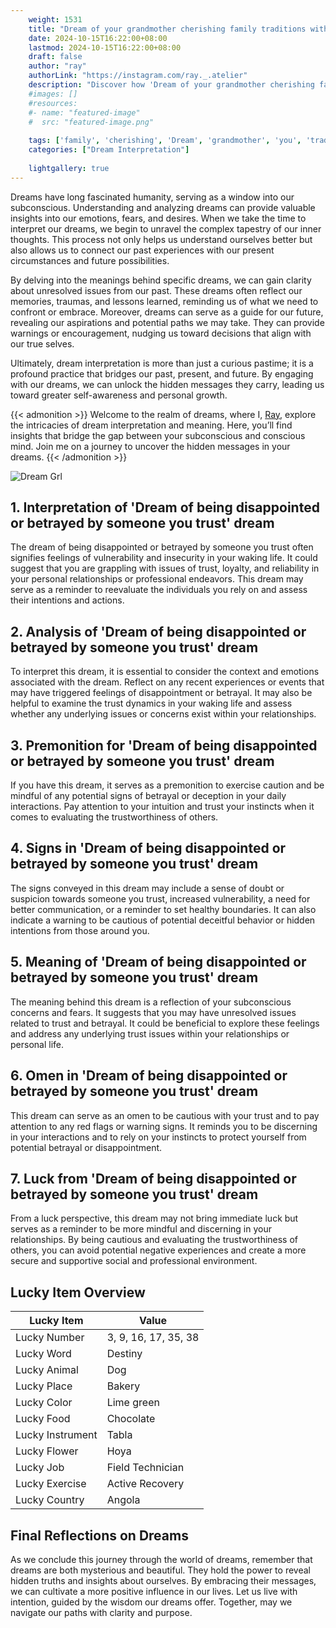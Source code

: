 ```yaml
---
    weight: 1531
    title: "Dream of your grandmother cherishing family traditions with you."  # Assuming 'title' column exists
    date: 2024-10-15T16:22:00+08:00
    lastmod: 2024-10-15T16:22:00+08:00
    draft: false
    author: "ray"
    authorLink: "https://instagram.com/ray._.atelier"
    description: "Discover how 'Dream of your grandmother cherishing family traditions with you.' can interpret your future and uncover its significant meanings in your life."
    #images: []
    #resources:
    #- name: "featured-image"
    #  src: "featured-image.png"
    
    tags: ['family', 'cherishing', 'Dream', 'grandmother', 'you', 'traditions']
    categories: ["Dream Interpretation"]
    
    lightgallery: true
---
```

    
Dreams have long fascinated humanity, serving as a window into our subconscious. Understanding and analyzing dreams can provide valuable insights into our emotions, fears, and desires. When we take the time to interpret our dreams, we begin to unravel the complex tapestry of our inner thoughts. This process not only helps us understand ourselves better but also allows us to connect our past experiences with our present circumstances and future possibilities.

By delving into the meanings behind specific dreams, we can gain clarity about unresolved issues from our past. These dreams often reflect our memories, traumas, and lessons learned, reminding us of what we need to confront or embrace. Moreover, dreams can serve as a guide for our future, revealing our aspirations and potential paths we may take. They can provide warnings or encouragement, nudging us toward decisions that align with our true selves.

Ultimately, dream interpretation is more than just a curious pastime; it is a profound practice that bridges our past, present, and future. By engaging with our dreams, we can unlock the hidden messages they carry, leading us toward greater self-awareness and personal growth.

{{< admonition >}}
Welcome to the realm of dreams, where I, [Ray](https://instagram.com/ray._.atelier), explore the intricacies of dream interpretation and meaning. Here, you’ll find insights that bridge the gap between your subconscious and conscious mind. Join me on a journey to uncover the hidden messages in your dreams.
{{< /admonition >}}

![Dream Grl](https://cdn.pixabay.com/photo/2017/11/02/03/35/gothic-2910057_1280.jpg "Dream Grl")

## 1. Interpretation of 'Dream of being disappointed or betrayed by someone you trust' dream

The dream of being disappointed or betrayed by someone you trust often signifies feelings of vulnerability and insecurity in your waking life. It could suggest that you are grappling with issues of trust, loyalty, and reliability in your personal relationships or professional endeavors. This dream may serve as a reminder to reevaluate the individuals you rely on and assess their intentions and actions.

## 2. Analysis of 'Dream of being disappointed or betrayed by someone you trust' dream

To interpret this dream, it is essential to consider the context and emotions associated with the dream. Reflect on any recent experiences or events that may have triggered feelings of disappointment or betrayal. It may also be helpful to examine the trust dynamics in your waking life and assess whether any underlying issues or concerns exist within your relationships.

## 3. Premonition for 'Dream of being disappointed or betrayed by someone you trust' dream

If you have this dream, it serves as a premonition to exercise caution and be mindful of any potential signs of betrayal or deception in your daily interactions. Pay attention to your intuition and trust your instincts when it comes to evaluating the trustworthiness of others.

## 4. Signs in 'Dream of being disappointed or betrayed by someone you trust' dream

The signs conveyed in this dream may include a sense of doubt or suspicion towards someone you trust, increased vulnerability, a need for better communication, or a reminder to set healthy boundaries. It can also indicate a warning to be cautious of potential deceitful behavior or hidden intentions from those around you.

## 5. Meaning of 'Dream of being disappointed or betrayed by someone you trust' dream

The meaning behind this dream is a reflection of your subconscious concerns and fears. It suggests that you may have unresolved issues related to trust and betrayal. It could be beneficial to explore these feelings and address any underlying trust issues within your relationships or personal life.

## 6. Omen in 'Dream of being disappointed or betrayed by someone you trust' dream

This dream can serve as an omen to be cautious with your trust and to pay attention to any red flags or warning signs. It reminds you to be discerning in your interactions and to rely on your instincts to protect yourself from potential betrayal or disappointment.

## 7. Luck from 'Dream of being disappointed or betrayed by someone you trust' dream

From a luck perspective, this dream may not bring immediate luck but serves as a reminder to be more mindful and discerning in your relationships. By being cautious and evaluating the trustworthiness of others, you can avoid potential negative experiences and create a more secure and supportive social and professional environment.

## Lucky Item Overview
| Lucky Item          | Value              |
|---------------|--------------------|
| Lucky Number        | 3, 9, 16, 17, 35, 38  |
| Lucky Word          | Destiny |
| Lucky Animal        | Dog |
| Lucky Place         | Bakery     |
| Lucky Color         | Lime green     |
| Lucky Food          | Chocolate      |
| Lucky Instrument    | Tabla |
| Lucky Flower        | Hoya    |
| Lucky Job           | Field Technician       |
| Lucky Exercise      | Active Recovery  |
| Lucky Country       | Angola    |


##  Final Reflections on Dreams

As we conclude this journey through the world of dreams, remember that dreams are both mysterious and beautiful. They hold the power to reveal hidden truths and insights about ourselves. By embracing their messages, we can cultivate a more positive influence in our lives. Let us live with intention, guided by the wisdom our dreams offer. Together, may we navigate our paths with clarity and purpose.
